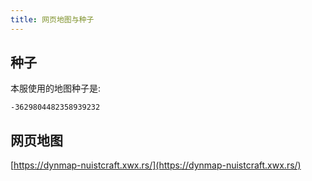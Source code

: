```yaml
---
title: 网页地图与种子
---
```


## 种子

本服使用的地图种子是:

`-3629804482358939232`

## 网页地图

[https://dynmap-nuistcraft.xwx.rs/](https://dynmap-nuistcraft.xwx.rs/)
